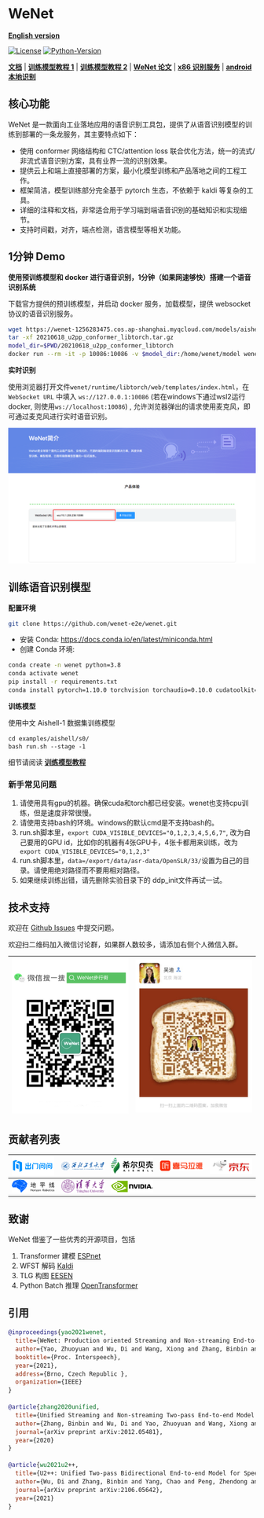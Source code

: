 # WeNet

[**English version**](https://github.com/wenet-e2e/wenet/tree/main/README.md)

[![License](https://img.shields.io/badge/License-Apache%202.0-brightgreen.svg)](https://opensource.org/licenses/Apache-2.0)
[![Python-Version](https://img.shields.io/badge/Python-3.7%7C3.8-brightgreen)](https://github.com/wenet-e2e/wenet)

[**文档**](https://wenet-e2e.github.io/wenet/)
| [**训练模型教程 1**](https://wenet.org.cn/wenet/tutorial_librispeech.html)
| [**训练模型教程 2**](https://wenet.org.cn/wenet/tutorial_aishell.html)
| [**WeNet 论文**](https://wenet-e2e.github.io/wenet/papers.html)
| [**x86 识别服务**](https://github.com/wenet-e2e/wenet/tree/main/runtime/libtorch)
| [**android 本地识别**](https://github.com/wenet-e2e/wenet/tree/main/runtime/android)



## 核心功能

WeNet 是一款面向工业落地应用的语音识别工具包，提供了从语音识别模型的训练到部署的一条龙服务，其主要特点如下：

* 使用 conformer 网络结构和 CTC/attention loss 联合优化方法，统一的流式/非流式语音识别方案，具有业界一流的识别效果。
* 提供云上和端上直接部署的方案，最小化模型训练和产品落地之间的工程工作。
* 框架简洁，模型训练部分完全基于 pytorch 生态，不依赖于 kaldi 等复杂的工具。
* 详细的注释和文档，非常适合用于学习端到端语音识别的基础知识和实现细节。
* 支持时间戳，对齐，端点检测，语言模型等相关功能。


## 1分钟 Demo

**使用预训练模型和 docker 进行语音识别，1分钟（如果网速够快）搭建一个语音识别系统**

下载官方提供的预训练模型，并启动 docker 服务，加载模型，提供 websocket 协议的语音识别服务。

``` sh
wget https://wenet-1256283475.cos.ap-shanghai.myqcloud.com/models/aishell2/20210618_u2pp_conformer_libtorch.tar.gz
tar -xf 20210618_u2pp_conformer_libtorch.tar.gz
model_dir=$PWD/20210618_u2pp_conformer_libtorch
docker run --rm -it -p 10086:10086 -v $model_dir:/home/wenet/model wenetorg/wenet-mini:latest bash /home/run.sh
```

**实时识别**

使用浏览器打开文件`wenet/runtime/libtorch/web/templates/index.html`，在 `WebSocket URL` 中填入 `ws://127.0.0.1:10086` (若在windows下通过wsl2运行docker,  则使用`ws://localhost:10086`) , 允许浏览器弹出的请求使用麦克风，即可通过麦克风进行实时语音识别。

![Runtime web](/docs/images/runtime_web.png)


## 训练语音识别模型

**配置环境**

``` sh
git clone https://github.com/wenet-e2e/wenet.git
```

- 安装 Conda:  https://docs.conda.io/en/latest/miniconda.html
- 创建 Conda 环境:

``` sh
conda create -n wenet python=3.8
conda activate wenet
pip install -r requirements.txt
conda install pytorch=1.10.0 torchvision torchaudio=0.10.0 cudatoolkit=11.1 -c pytorch -c conda-forge
```

**训练模型**

使用中文 Aishell-1 数据集训练模型
```
cd examples/aishell/s0/
bash run.sh --stage -1
```

细节请阅读 [**训练模型教程**](https://wenet-e2e.github.io/wenet/tutorial_aishell.html)


### 新手常见问题

1. 请使用具有gpu的机器。确保cuda和torch都已经安装。wenet也支持cpu训练，但是速度非常很慢。
2. 请使用支持bash的环境。windows的默认cmd是不支持bash的。
3. run.sh脚本里，`export CUDA_VISIBLE_DEVICES="0,1,2,3,4,5,6,7"`, 改为自己要用的GPU id，比如你的机器有4张GPU卡，4张卡都用来训练，改为 `export CUDA_VISIBLE_DEVICES="0,1,2,3"`
4. run.sh脚本里，`data=/export/data/asr-data/OpenSLR/33/`设置为自己的目录。请使用绝对路径而不要用相对路径。
5. 如果继续训练出错，请先删除实验目录下的 ddp_init文件再试一试。


## 技术支持

欢迎在 [Github Issues](https://github.com/wenet-e2e/wenet/issues) 中提交问题。

欢迎扫二维码加入微信讨论群，如果群人数较多，请添加右侧个人微信入群。

| <img src="https://github.com/robin1001/qr/blob/master/wenet.jpeg" width="250px"> | <img src="https://github.com/robin1001/qr/blob/master/binbin.jpeg" width="250px"> |
| ---- | ---- |

## 贡献者列表

| <a href="https://www.chumenwenwen.com" target="_blank"><img src="https://raw.githubusercontent.com/wenet-e2e/wenet-contributors/main/companies/chumenwenwen.png" width="250px"></a> | <a href="http://lxie.npu-aslp.org" target="_blank"><img src="https://raw.githubusercontent.com/wenet-e2e/wenet-contributors/main/colleges/nwpu.png" width="250px"></a> | <a href="http://www.aishelltech.com" target="_blank"><img src="https://raw.githubusercontent.com/wenet-e2e/wenet-contributors/main/companies/aishelltech.png" width="250px"></a> | <a href="http://www.ximalaya.com" target="_blank"><img src="https://raw.githubusercontent.com/wenet-e2e/wenet-contributors/main/companies/ximalaya.png" width="250px"></a> | <a href="https://www.jd.com" target="_blank"><img src="https://raw.githubusercontent.com/wenet-e2e/wenet-contributors/main/companies/jd.jpeg" width="250px"></a> |
| ---- | ---- | ---- | ---- | ---- |
| <a href="https://horizon.ai" target="_blank"><img src="https://raw.githubusercontent.com/wenet-e2e/wenet-contributors/main/companies/hobot.png" width="250px"></a> | <a href="https://thuhcsi.github.io" target="_blank"><img src="https://raw.githubusercontent.com/wenet-e2e/wenet-contributors/main/colleges/thu.png" width="250px"></a> | <a href="https://www.nvidia.com/en-us" target="_blank"><img src="https://raw.githubusercontent.com/wenet-e2e/wenet-contributors/main/companies/nvidia.png" width="250px"></a> | | | |

## 致谢

WeNet 借鉴了一些优秀的开源项目，包括

1. Transformer 建模 [ESPnet](https://github.com/espnet/espnet)
2. WFST 解码 [Kaldi](http://kaldi-asr.org/)
3. TLG 构图 [EESEN](https://github.com/srvk/eesen)
4. Python Batch 推理 [OpenTransformer](https://github.com/ZhengkunTian/OpenTransformer/)

## 引用

``` bibtex
@inproceedings{yao2021wenet,
  title={WeNet: Production oriented Streaming and Non-streaming End-to-End Speech Recognition Toolkit},
  author={Yao, Zhuoyuan and Wu, Di and Wang, Xiong and Zhang, Binbin and Yu, Fan and Yang, Chao and Peng, Zhendong and Chen, Xiaoyu and Xie, Lei and Lei, Xin},
  booktitle={Proc. Interspeech},
  year={2021},
  address={Brno, Czech Republic },
  organization={IEEE}
}

@article{zhang2020unified,
  title={Unified Streaming and Non-streaming Two-pass End-to-end Model for Speech Recognition},
  author={Zhang, Binbin and Wu, Di and Yao, Zhuoyuan and Wang, Xiong and Yu, Fan and Yang, Chao and Guo, Liyong and Hu, Yaguang and Xie, Lei and Lei, Xin},
  journal={arXiv preprint arXiv:2012.05481},
  year={2020}
}

@article{wu2021u2++,
  title={U2++: Unified Two-pass Bidirectional End-to-end Model for Speech Recognition},
  author={Wu, Di and Zhang, Binbin and Yang, Chao and Peng, Zhendong and Xia, Wenjing and Chen, Xiaoyu and Lei, Xin},
  journal={arXiv preprint arXiv:2106.05642},
  year={2021}
}
```
